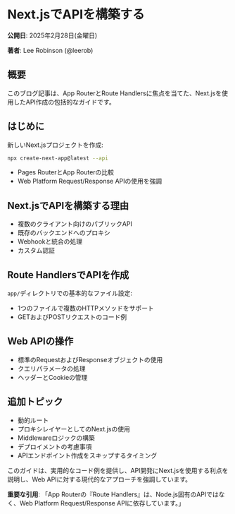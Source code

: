 # Next.jsでAPIを構築する

**公開日**: 2025年2月28日(金曜日)

**著者**: Lee Robinson (@leerob)

## 概要

このブログ記事は、App RouterとRoute Handlersに焦点を当てた、Next.jsを使用したAPI作成の包括的なガイドです。

## はじめに

新しいNext.jsプロジェクトを作成:

```bash
npx create-next-app@latest --api
```

- Pages RouterとApp Routerの比較
- Web Platform Request/Response APIの使用を強調

## Next.jsでAPIを構築する理由

- 複数のクライアント向けのパブリックAPI
- 既存のバックエンドへのプロキシ
- Webhookと統合の処理
- カスタム認証

## Route HandlersでAPIを作成

`app/`ディレクトリでの基本的なファイル設定:

- 1つのファイルで複数のHTTPメソッドをサポート
- GETおよびPOSTリクエストのコード例

## Web APIの操作

- 標準のRequestおよびResponseオブジェクトの使用
- クエリパラメータの処理
- ヘッダーとCookieの管理

## 追加トピック

- 動的ルート
- プロキシレイヤーとしてのNext.jsの使用
- Middlewareロジックの構築
- デプロイメントの考慮事項
- APIエンドポイント作成をスキップするタイミング

このガイドは、実用的なコード例を提供し、API開発にNext.jsを使用する利点を説明し、Web APIに対する現代的なアプローチを強調しています。

**重要な引用**: 「App Routerの『Route Handlers』は、Node.js固有のAPIではなく、Web Platform Request/Response APIに依存しています。」
